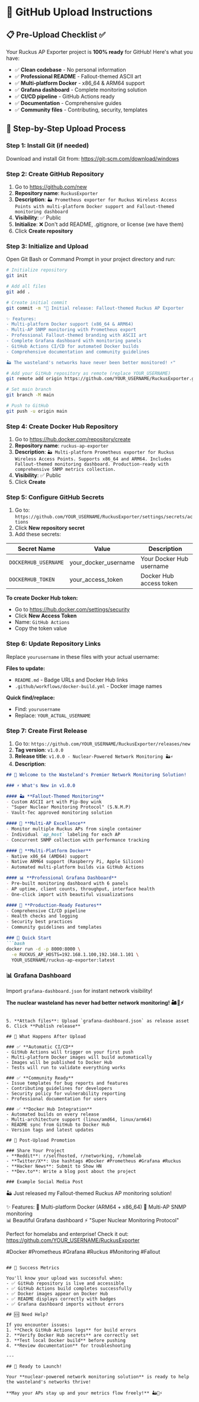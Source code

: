 # 🚀 GitHub Upload Instructions

## 📋 Pre-Upload Checklist ✅

Your Ruckus AP Exporter project is **100% ready** for GitHub! Here's what you have:

- ✅ **Clean codebase** - No personal information
- ✅ **Professional README** - Fallout-themed ASCII art  
- ✅ **Multi-platform Docker** - x86_64 & ARM64 support
- ✅ **Grafana dashboard** - Complete monitoring solution
- ✅ **CI/CD pipeline** - GitHub Actions ready
- ✅ **Documentation** - Comprehensive guides
- ✅ **Community files** - Contributing, security, templates

## 🎯 Step-by-Step Upload Process

### Step 1: Install Git (if needed)
Download and install Git from: https://git-scm.com/download/windows

### Step 2: Create GitHub Repository
1. Go to https://github.com/new
2. **Repository name**: `RuckusExporter`
3. **Description**: `🏜️ Prometheus exporter for Ruckus Wireless Access Points with multi-platform Docker support and Fallout-themed monitoring dashboard`
4. **Visibility**: ✅ Public
5. **Initialize**: ❌ Don't add README, .gitignore, or license (we have them)
6. Click **Create repository**

### Step 3: Initialize and Upload
Open Git Bash or Command Prompt in your project directory and run:

```bash
# Initialize repository
git init

# Add all files  
git add .

# Create initial commit
git commit -m "🎉 Initial release: Fallout-themed Ruckus AP Exporter

✨ Features:
- Multi-platform Docker support (x86_64 & ARM64)
- Multi-AP SNMP monitoring with Prometheus export
- Professional Fallout-themed branding with ASCII art
- Complete Grafana dashboard with monitoring panels
- GitHub Actions CI/CD for automated Docker builds
- Comprehensive documentation and community guidelines

🏜️ The wasteland's networks have never been better monitored! ⚡"

# Add your GitHub repository as remote (replace YOUR_USERNAME)
git remote add origin https://github.com/YOUR_USERNAME/RuckusExporter.git

# Set main branch
git branch -M main

# Push to GitHub
git push -u origin main
```

### Step 4: Create Docker Hub Repository
1. Go to https://hub.docker.com/repository/create
2. **Repository name**: `ruckus-ap-exporter`  
3. **Description**: `🏜️ Multi-platform Prometheus exporter for Ruckus Wireless Access Points. Supports x86_64 and ARM64. Includes Fallout-themed monitoring dashboard. Production-ready with comprehensive SNMP metrics collection.`
4. **Visibility**: ✅ Public
5. Click **Create**

### Step 5: Configure GitHub Secrets
1. Go to: `https://github.com/YOUR_USERNAME/RuckusExporter/settings/secrets/actions`
2. Click **New repository secret**
3. Add these secrets:

| Secret Name | Value | Description |
|-------------|-------|-------------|
| `DOCKERHUB_USERNAME` | your_docker_username | Your Docker Hub username |
| `DOCKERHUB_TOKEN` | your_access_token | Docker Hub access token |

**To create Docker Hub token:**
- Go to https://hub.docker.com/settings/security
- Click **New Access Token**
- Name: `GitHub Actions`
- Copy the token value

### Step 6: Update Repository Links
Replace `yourusername` in these files with your actual username:

**Files to update:**
- `README.md` - Badge URLs and Docker Hub links
- `.github/workflows/docker-build.yml` - Docker image names

**Quick find/replace:**
- Find: `yourusername`
- Replace: `YOUR_ACTUAL_USERNAME`

### Step 7: Create First Release
1. Go to: `https://github.com/YOUR_USERNAME/RuckusExporter/releases/new`
2. **Tag version**: `v1.0.0`
3. **Release title**: `v1.0.0 - Nuclear-Powered Network Monitoring 🏜️⚡`
4. **Description**:
```markdown
## 🎉 Welcome to the Wasteland's Premier Network Monitoring Solution!

### ⚡ What's New in v1.0.0

#### 🏜️ **Fallout-Themed Monitoring**
- Custom ASCII art with Pip-Boy wink
- "Super Nuclear Monitoring Protocol" (S.N.M.P)
- Vault-Tec approved monitoring solution

#### 📡 **Multi-AP Excellence**  
- Monitor multiple Ruckus APs from single container
- Individual `ap_host` labeling for each AP
- Concurrent SNMP collection with performance tracking

#### 🐳 **Multi-Platform Docker**
- Native x86_64 (AMD64) support
- Native ARM64 support (Raspberry Pi, Apple Silicon)
- Automated multi-platform builds via GitHub Actions

#### 📊 **Professional Grafana Dashboard**
- Pre-built monitoring dashboard with 6 panels
- AP uptime, client counts, throughput, interface health
- One-click import with beautiful visualizations

#### 🤖 **Production-Ready Features**
- Comprehensive CI/CD pipeline
- Health checks and logging
- Security best practices
- Community guidelines and templates

### 🚀 Quick Start
```bash
docker run -d -p 8000:8000 \
  -e RUCKUS_AP_HOSTS=192.168.1.100,192.168.1.101 \
  YOUR_USERNAME/ruckus-ap-exporter:latest
```

### 📊 Grafana Dashboard
Import `grafana-dashboard.json` for instant network visibility!

**The nuclear wasteland has never had better network monitoring! 🏜️📡⚡**
```

5. **Attach files**: Upload `grafana-dashboard.json` as release asset
6. Click **Publish release**

## 🎊 What Happens After Upload

### ✅ **Automatic CI/CD**
- GitHub Actions will trigger on your first push
- Multi-platform Docker images will build automatically
- Images will be published to Docker Hub
- Tests will run to validate everything works

### ✅ **Community Ready** 
- Issue templates for bug reports and features
- Contributing guidelines for developers  
- Security policy for vulnerability reporting
- Professional documentation for users

### ✅ **Docker Hub Integration**
- Automated builds on every release
- Multi-architecture support (linux/amd64, linux/arm64)
- README sync from GitHub to Docker Hub
- Version tags and latest updates

## 🌟 Post-Upload Promotion

### Share Your Project
- **Reddit**: r/selfhosted, r/networking, r/homelab
- **Twitter/X**: Use hashtags #Docker #Prometheus #Grafana #Ruckus
- **Hacker News**: Submit to Show HN
- **Dev.to**: Write a blog post about the project

### Example Social Media Post
```
🏜️ Just released my Fallout-themed Ruckus AP monitoring solution!

✨ Features:
🐳 Multi-platform Docker (ARM64 + x86_64)
📡 Multi-AP SNMP monitoring  
📊 Beautiful Grafana dashboard
⚡ "Super Nuclear Monitoring Protocol"

Perfect for homelabs and enterprise! Check it out:
https://github.com/YOUR_USERNAME/RuckusExporter

#Docker #Prometheus #Grafana #Ruckus #Monitoring #Fallout
```

## 🎯 Success Metrics

You'll know your upload was successful when:
- ✅ GitHub repository is live and accessible
- ✅ GitHub Actions build completes successfully  
- ✅ Docker images appear on Docker Hub
- ✅ README displays correctly with badges
- ✅ Grafana dashboard imports without errors

## 🆘 Need Help?

If you encounter issues:
1. **Check GitHub Actions logs** for build errors
2. **Verify Docker Hub secrets** are correctly set
3. **Test local Docker build** before pushing
4. **Review documentation** for troubleshooting

---

## 🚀 Ready to Launch!

Your **nuclear-powered network monitoring solution** is ready to help the wasteland's networks thrive! 

**May your APs stay up and your metrics flow freely!** 🏜️📡⚡